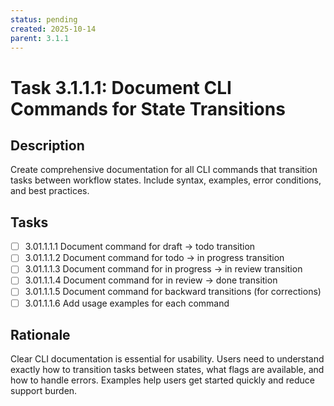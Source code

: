 ```yaml
---
status: pending
created: 2025-10-14
parent: 3.1.1
---
```


# Task 3.1.1.1: Document CLI Commands for State Transitions

## Description

Create comprehensive documentation for all CLI commands that transition tasks between workflow states. Include syntax, examples, error conditions, and best practices.

## Tasks

- [ ] 3.01.1.1.1 Document command for draft → todo transition
- [ ] 3.01.1.1.2 Document command for todo → in progress transition
- [ ] 3.01.1.1.3 Document command for in progress → in review transition
- [ ] 3.01.1.1.4 Document command for in review → done transition
- [ ] 3.01.1.1.5 Document command for backward transitions (for corrections)
- [ ] 3.01.1.1.6 Add usage examples for each command

## Rationale

Clear CLI documentation is essential for usability. Users need to understand exactly how to transition tasks between states, what flags are available, and how to handle errors. Examples help users get started quickly and reduce support burden.
